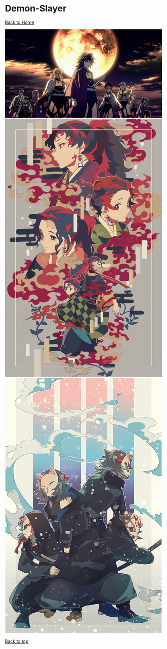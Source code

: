 # Demon-Slayer

[Back to Home](https://github.com/RickyFoots/Wallpapers/tree/main)

</h1>

<img src="https://github.com/RickyFoots/Wallpapers/blob/main/Collection/Anime%20%26%20Manga/Demon%20Slayer/1646014642201.jpg">

<img src="https://github.com/RickyFoots/Wallpapers/blob/main/Collection/Anime%20%26%20Manga/Demon%20Slayer/IMG_20210320_211953.jpg">

<img src="https://github.com/RickyFoots/Wallpapers/blob/main/Collection/Anime%20%26%20Manga/Demon%20Slayer/IMG_20210320_212341.jpg">

[Back to top](#Top)